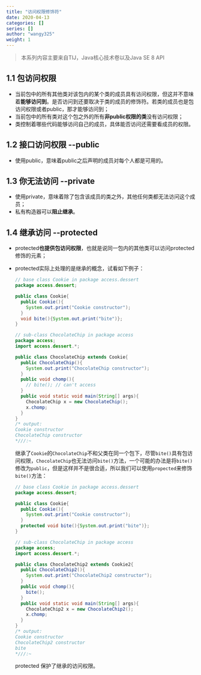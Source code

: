 ```yaml
---
title: "访问权限修饰符"
date: 2020-04-13
categories: []
series: []
author: "wangy325"
weight: 1
---
```


> 本系列内容主要来自TIJ，Java核心技术卷以及Java SE 8 API


## 1.1 包访问权限

- 当前包中的所有其他类对该包内的某个类的成员具有访问权限，但这并不意味着**能够访问到**。是否访问到还要取决于类的成员的修饰符。若类的成员也是包访问权限或者public，那才能够访问到；
- 当前包中的所有类对这个包之外的所有**非public权限的类**没有访问权限；
- 类控制着哪些代码能够访问自己的成员，具体能否访问还需要看成员的权限。

## 1.2 接口访问权限 --public

- 使用public，意味着public之后声明的成员对每个人都是可用的。

## 1.3 你无法访问 --private

- 使用private，意味着除了包含该成员的类之外，其他任何类都无法访问这个成员；
- 私有构造器可以**阻止继承**。

<!--more-->

## 1.4 继承访问 --protected

- protected**也提供包访问权限**，也就是说同一包内的其他类可以访问protected修饰的元素；

- protected实际上处理的是继承的概念，试看如下例子：

  ```java
  // base class Cookie in package access.dessert
  package access.dessert;

  public class Cookie{
    public Cookie(){
      System.out.print("Cookie constructor");
    }
    void bite(){System.out.print("bite")};
  }

  // sub-class ChocolateChip in package access
  package access;
  import access.dessert.*;

  public class ChocolateChip extends Cookie{
    public ChocolateChip(){
      System.out.print("ChocolateChip constructor");
    }
    public void chomp(){
      // bite(); // can't access
    }
    public void static void main(String[] args){
      ChocolateChip x = new ChocolateChip();
      x.chomp;
    }
  }
  /* output:
  Cookie constructor
  ChocolateChip constructor
  *///:~
  ```

  继承了`Cookie`的`ChocolateChip`不和父类在同一个包下，尽管`bite()`具有包访问权限，`ChocolateChip`也无法访问`bite()`方法，一个可能的办法是将`bite()`修改为`public`，但是这样并不是很合适，所以我们可以使用`propected`来修饰`bite()`方法：

  ```java
  // base class Cookie in package access.dessert
  package access.dessert;

  public class Cookie{
    public Cookie(){
      System.out.print("Cookie constructor");
    }
    protected void bite(){System.out.print("bite")};
  }

  // sub-class ChocolateChip in package access
  package access;
  import access.dessert.*;

  public class ChocolateChip2 extends Cookie2{
    public ChocolateChip2(){
      System.out.print("ChocolateChip2 constructor");
    }
    public void chomp(){
      bite();
    }
    public void static void main(String[] args){
      ChocolateChip2 x = new ChocolateChip2();
      x.chomp;
    }
  }
  /* output:
  Cookie constructor
  ChocolateChip2 constructor
  bite
  *///:~
  ```

  protected 保护了继承的访问权限。

